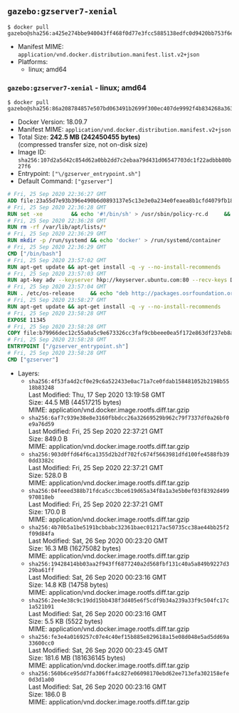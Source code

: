 ## `gazebo:gzserver7-xenial`

```console
$ docker pull gazebo@sha256:a425e274bbe940043ff468f0d77e3fcc5885138edfc0d9420bb753f6ee840415
```

-	Manifest MIME: `application/vnd.docker.distribution.manifest.list.v2+json`
-	Platforms:
	-	linux; amd64

### `gazebo:gzserver7-xenial` - linux; amd64

```console
$ docker pull gazebo@sha256:86a208784857e507bd063491b2699f300ec407de9992f4b834268a36387abf4e
```

-	Docker Version: 18.09.7
-	Manifest MIME: `application/vnd.docker.distribution.manifest.v2+json`
-	Total Size: **242.5 MB (242450455 bytes)**  
	(compressed transfer size, not on-disk size)
-	Image ID: `sha256:107d2a5d42c854d62a0bb2dd7c2ebaa79d431d06547703dc1f22adbbb80b27f6`
-	Entrypoint: `["\/gzserver_entrypoint.sh"]`
-	Default Command: `["gzserver"]`

```dockerfile
# Fri, 25 Sep 2020 22:36:27 GMT
ADD file:23a55d7e93b396e490b6d0893137e5c13e3e0a234e0feaea8b1cfd4079fb1882 in / 
# Fri, 25 Sep 2020 22:36:28 GMT
RUN set -xe 		&& echo '#!/bin/sh' > /usr/sbin/policy-rc.d 	&& echo 'exit 101' >> /usr/sbin/policy-rc.d 	&& chmod +x /usr/sbin/policy-rc.d 		&& dpkg-divert --local --rename --add /sbin/initctl 	&& cp -a /usr/sbin/policy-rc.d /sbin/initctl 	&& sed -i 's/^exit.*/exit 0/' /sbin/initctl 		&& echo 'force-unsafe-io' > /etc/dpkg/dpkg.cfg.d/docker-apt-speedup 		&& echo 'DPkg::Post-Invoke { "rm -f /var/cache/apt/archives/*.deb /var/cache/apt/archives/partial/*.deb /var/cache/apt/*.bin || true"; };' > /etc/apt/apt.conf.d/docker-clean 	&& echo 'APT::Update::Post-Invoke { "rm -f /var/cache/apt/archives/*.deb /var/cache/apt/archives/partial/*.deb /var/cache/apt/*.bin || true"; };' >> /etc/apt/apt.conf.d/docker-clean 	&& echo 'Dir::Cache::pkgcache ""; Dir::Cache::srcpkgcache "";' >> /etc/apt/apt.conf.d/docker-clean 		&& echo 'Acquire::Languages "none";' > /etc/apt/apt.conf.d/docker-no-languages 		&& echo 'Acquire::GzipIndexes "true"; Acquire::CompressionTypes::Order:: "gz";' > /etc/apt/apt.conf.d/docker-gzip-indexes 		&& echo 'Apt::AutoRemove::SuggestsImportant "false";' > /etc/apt/apt.conf.d/docker-autoremove-suggests
# Fri, 25 Sep 2020 22:36:28 GMT
RUN rm -rf /var/lib/apt/lists/*
# Fri, 25 Sep 2020 22:36:29 GMT
RUN mkdir -p /run/systemd && echo 'docker' > /run/systemd/container
# Fri, 25 Sep 2020 22:36:29 GMT
CMD ["/bin/bash"]
# Fri, 25 Sep 2020 23:57:02 GMT
RUN apt-get update && apt-get install -q -y --no-install-recommends     dirmngr     gnupg2     lsb-release     && rm -rf /var/lib/apt/lists/*
# Fri, 25 Sep 2020 23:57:03 GMT
RUN apt-key adv --keyserver hkp://keyserver.ubuntu.com:80 --recv-keys D2486D2DD83DB69272AFE98867170598AF249743
# Fri, 25 Sep 2020 23:57:04 GMT
RUN . /etc/os-release     && echo "deb http://packages.osrfoundation.org/gazebo/$ID-stable `lsb_release -sc` main" > /etc/apt/sources.list.d/gazebo-latest.list
# Fri, 25 Sep 2020 23:58:27 GMT
RUN apt-get update && apt-get install -q -y --no-install-recommends     gazebo7=7.16.1-1*     && rm -rf /var/lib/apt/lists/*
# Fri, 25 Sep 2020 23:58:28 GMT
EXPOSE 11345
# Fri, 25 Sep 2020 23:58:28 GMT
COPY file:b79966dec12c55a0a5c9e673326cc3faf9cbbeee0ea5f172e863df237eb8a601 in / 
# Fri, 25 Sep 2020 23:58:28 GMT
ENTRYPOINT ["/gzserver_entrypoint.sh"]
# Fri, 25 Sep 2020 23:58:28 GMT
CMD ["gzserver"]
```

-	Layers:
	-	`sha256:4f53fa4d2cf0e29c6a522433e0ac71a7ce0fdab158481052b2198b5518b83248`  
		Last Modified: Thu, 17 Sep 2020 13:19:58 GMT  
		Size: 44.5 MB (44517215 bytes)  
		MIME: application/vnd.docker.image.rootfs.diff.tar.gzip
	-	`sha256:6af7c939e38e8e3160fbbdcc26a32669529b962c79f7337df0a26bf0e9a76d59`  
		Last Modified: Fri, 25 Sep 2020 22:37:21 GMT  
		Size: 849.0 B  
		MIME: application/vnd.docker.image.rootfs.diff.tar.gzip
	-	`sha256:903d0ffd64f6ca1355d2b2df702fc674f5663981dfd100fe4588fb390dd3382c`  
		Last Modified: Fri, 25 Sep 2020 22:37:21 GMT  
		Size: 528.0 B  
		MIME: application/vnd.docker.image.rootfs.diff.tar.gzip
	-	`sha256:04feeed388b71fdca5cc3bce619d65a34f8a1a3e5b0ef03f8392d499970818eb`  
		Last Modified: Fri, 25 Sep 2020 22:37:21 GMT  
		Size: 170.0 B  
		MIME: application/vnd.docker.image.rootfs.diff.tar.gzip
	-	`sha256:4b70b5a1be5191bcbbabc32361baec01217ac50735cc38ae44bb25f2f09d84fa`  
		Last Modified: Sat, 26 Sep 2020 00:23:20 GMT  
		Size: 16.3 MB (16275082 bytes)  
		MIME: application/vnd.docker.image.rootfs.diff.tar.gzip
	-	`sha256:19428414bb03aa2f943ff6877240a2d568fbf131c40a5a849b9227d329ba61ff`  
		Last Modified: Sat, 26 Sep 2020 00:23:16 GMT  
		Size: 14.8 KB (14758 bytes)  
		MIME: application/vnd.docker.image.rootfs.diff.tar.gzip
	-	`sha256:2ee4e38c9c19dd15bb438f3d405e6f5cdf9b34a239a33f9c504fc17c1a521b91`  
		Last Modified: Sat, 26 Sep 2020 00:23:16 GMT  
		Size: 5.5 KB (5522 bytes)  
		MIME: application/vnd.docker.image.rootfs.diff.tar.gzip
	-	`sha256:fe3e4a0169257c07e4c40ef15b885e829618a15e08d048e5ad5dd69a33600cc0`  
		Last Modified: Sat, 26 Sep 2020 00:23:45 GMT  
		Size: 181.6 MB (181636145 bytes)  
		MIME: application/vnd.docker.image.rootfs.diff.tar.gzip
	-	`sha256:560b6ce95dd7fa306ffa4c827e06098170ebd62ee713efa302158efe0d3d1a00`  
		Last Modified: Sat, 26 Sep 2020 00:23:16 GMT  
		Size: 186.0 B  
		MIME: application/vnd.docker.image.rootfs.diff.tar.gzip

